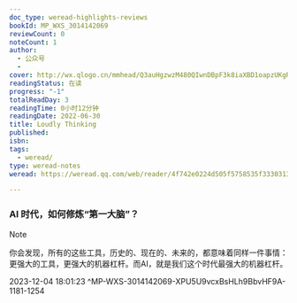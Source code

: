 ```yaml
---
doc_type: weread-highlights-reviews
bookId: MP_WXS_3014142069
reviewCount: 0
noteCount: 1
author:
  - 公众号
  - 
cover: http://wx.qlogo.cn/mmhead/Q3auHgzwzM480QIwnDBpF3k8iaXBD1oapzUKgRA3Kelfcsiakl5LaTQQ/0
readingStatus: 在读
progress: "-1"
totalReadDay: 3
readingTime: 0小时12分钟
readingDate: 2022-06-30
title: Loudly Thinking
published: 
isbn: 
tags:
  - weread/
type: weread-notes
weread: https://weread.qq.com/web/reader/4f742e0224d505f5758535f333031343134323036398f5

---
```



### AI 时代，如何修炼“第一大脑”？

> [!NOTE] 
> 你会发现，所有的这些工具，历史的、现在的、未来的，都意味着同样一件事情：更强大的工具，更强大的机器杠杆。而AI，就是我们这个时代最强大的机器杠杆。
> 
> 2023-12-04 18:01:23 ^MP-WXS-3014142069-XPU5U9vcxBsHLh9BbvHF9A-1181-1254

